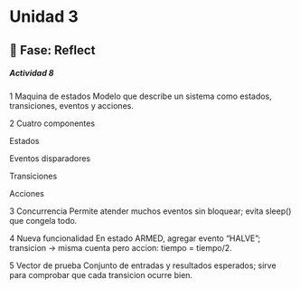 # Unidad 3


## 🤔 Fase: Reflect

##### Actividad 8

1 Maquina de estados
Modelo que describe un sistema como estados, transiciones, eventos y acciones.

2 Cuatro componentes

Estados

Eventos disparadores

Transiciones

Acciones

3 Concurrencia
Permite atender muchos eventos sin bloquear; evita sleep() que congela todo.

4 Nueva funcionalidad
En estado ARMED, agregar evento “HALVE”; transicion → misma cuenta pero accion: tiempo = tiempo/2.

5 Vector de prueba
Conjunto de entradas y resultados esperados; sirve para comprobar que cada transicion ocurre bien.
